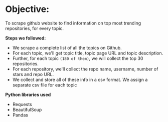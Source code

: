 # Objective:
To scrape github website to find information on top most trending repositories, for every topic.

**Steps we followed:**
- We scrape a complete list of all the topics on Github. 
- For each topic, we'll get topic title, topic page URL and topic description.
- Further, for each topic `(180 of them)`, we will collect the top 30 repositories.
- For each repository, we'll collect the repo name, username, number of stars and repo URL.
- We collect and store all of these info in a csv format. We assign a separate csv file for each topic

**Python libraries used**
- Requests 
- BeautifulSoup
- Pandas
